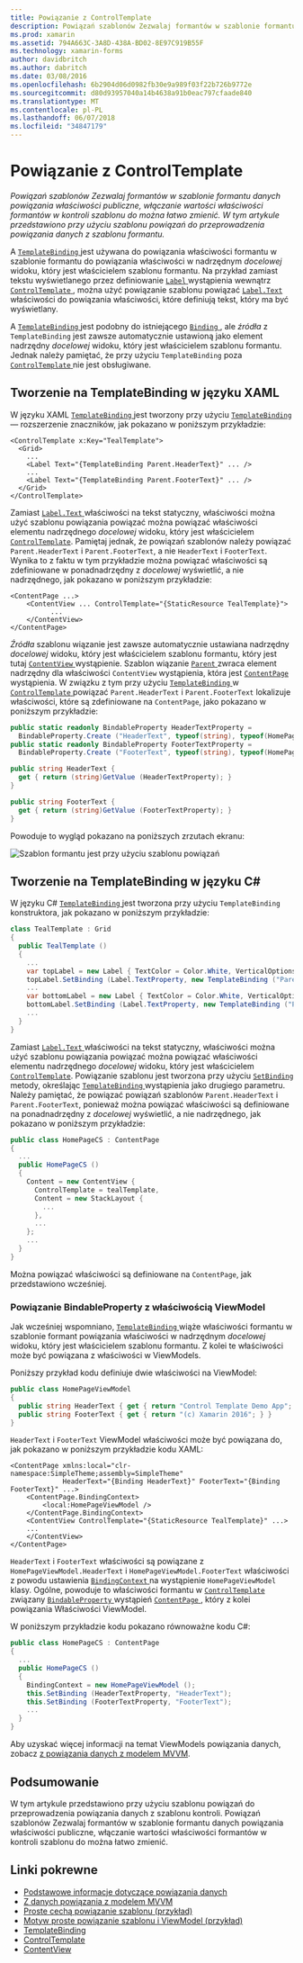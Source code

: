 ```yaml
---
title: Powiązanie z ControlTemplate
description: Powiązań szablonów Zezwalaj formantów w szablonie formantu danych powiązania właściwości publiczne, włączanie wartości właściwości formantów w kontroli szablonu do można łatwo zmienić. W tym artykule przedstawiono przy użyciu szablonu powiązań do przeprowadzenia powiązania danych z szablonu formantu.
ms.prod: xamarin
ms.assetid: 794A663C-3A8D-438A-BD02-8E97C919B55F
ms.technology: xamarin-forms
author: davidbritch
ms.author: dabritch
ms.date: 03/08/2016
ms.openlocfilehash: 6b2904d06d0982fb30e9a989f03f22b726b9772e
ms.sourcegitcommit: d80d93957040a14b4638a91b0eac797cfaade840
ms.translationtype: MT
ms.contentlocale: pl-PL
ms.lasthandoff: 06/07/2018
ms.locfileid: "34847179"
---
```

# <a name="binding-from-a-controltemplate"></a>Powiązanie z ControlTemplate

_Powiązań szablonów Zezwalaj formantów w szablonie formantu danych powiązania właściwości publiczne, włączanie wartości właściwości formantów w kontroli szablonu do można łatwo zmienić. W tym artykule przedstawiono przy użyciu szablonu powiązań do przeprowadzenia powiązania danych z szablonu formantu._

A [ `TemplateBinding` ](https://developer.xamarin.com/api/type/Xamarin.Forms.TemplateBinding/) jest używana do powiązania właściwości formantu w szablonie formantu do powiązania właściwości w nadrzędnym *docelowej* widoku, który jest właścicielem szablonu formantu. Na przykład zamiast tekstu wyświetlanego przez definiowanie [ `Label` ](https://developer.xamarin.com/api/type/Xamarin.Forms.Label/) wystąpienia wewnątrz [ `ControlTemplate` ](https://developer.xamarin.com/api/type/Xamarin.Forms.ControlTemplate/), można użyć powiązanie szablonu powiązać [ `Label.Text` ](https://developer.xamarin.com/api/property/Xamarin.Forms.Label.Text/) właściwości do powiązania właściwości, które definiują tekst, który ma być wyświetlany.

A [ `TemplateBinding` ](https://developer.xamarin.com/api/type/Xamarin.Forms.TemplateBinding/) jest podobny do istniejącego [ `Binding` ](https://developer.xamarin.com/api/type/Xamarin.Forms.Binding/), ale *źródła* z `TemplateBinding` jest zawsze automatycznie ustawioną jako element nadrzędny *docelowej* widoku, który jest właścicielem szablonu formantu. Jednak należy pamiętać, że przy użyciu `TemplateBinding` poza [ `ControlTemplate` ](https://developer.xamarin.com/api/type/Xamarin.Forms.ControlTemplate/) nie jest obsługiwane.

## <a name="creating-a-templatebinding-in-xaml"></a>Tworzenie na TemplateBinding w języku XAML

W języku XAML [ `TemplateBinding` ](https://developer.xamarin.com/api/type/Xamarin.Forms.TemplateBinding/) jest tworzony przy użyciu [ `TemplateBinding` ](https://developer.xamarin.com/api/type/Xamarin.Forms.Xaml.TemplateBindingExtension/) — rozszerzenie znaczników, jak pokazano w poniższym przykładzie:

```xaml
<ControlTemplate x:Key="TealTemplate">
  <Grid>
    ...
    <Label Text="{TemplateBinding Parent.HeaderText}" ... />
    ...
    <Label Text="{TemplateBinding Parent.FooterText}" ... />
  </Grid>
</ControlTemplate>
```

Zamiast [ `Label.Text` ](https://developer.xamarin.com/api/property/Xamarin.Forms.Label.Text/) właściwości na tekst statyczny, właściwości można użyć szablonu powiązania powiązać można powiązać właściwości elementu nadrzędnego *docelowej* widoku, który jest właścicielem [ `ControlTemplate`](https://developer.xamarin.com/api/type/Xamarin.Forms.ControlTemplate/). Pamiętaj jednak, że powiązań szablonów należy powiązać `Parent.HeaderText` i `Parent.FooterText`, a nie `HeaderText` i `FooterText`. Wynika to z faktu w tym przykładzie można powiązać właściwości są zdefiniowane w ponadnadrzędny z *docelowej* wyświetlić, a nie nadrzędnego, jak pokazano w poniższym przykładzie:

```xaml
<ContentPage ...>
    <ContentView ... ControlTemplate="{StaticResource TealTemplate}">
          ...
    </ContentView>
</ContentPage>
```

*Źródła* szablonu wiązanie jest zawsze automatycznie ustawiana nadrzędny *docelowej* widoku, który jest właścicielem szablonu formantu, który jest tutaj [ `ContentView` ](https://developer.xamarin.com/api/type/Xamarin.Forms.ContentView/) wystąpienie. Szablon wiązanie [ `Parent` ](https://developer.xamarin.com/api/property/Xamarin.Forms.Element.Parent/) zwraca element nadrzędny dla właściwości `ContentView` wystąpienia, która jest [ `ContentPage` ](https://developer.xamarin.com/api/type/Xamarin.Forms.ContentPage/) wystąpienia. W związku z tym przy użyciu [ `TemplateBinding` ](https://developer.xamarin.com/api/type/Xamarin.Forms.TemplateBinding/) w [ `ControlTemplate` ](https://developer.xamarin.com/api/type/Xamarin.Forms.ControlTemplate/) powiązać `Parent.HeaderText` i `Parent.FooterText` lokalizuje właściwości, które są zdefiniowane na `ContentPage`, jako pokazano w poniższym przykładzie:

```csharp
public static readonly BindableProperty HeaderTextProperty =
  BindableProperty.Create ("HeaderText", typeof(string), typeof(HomePage), "Control Template Demo App");
public static readonly BindableProperty FooterTextProperty =
  BindableProperty.Create ("FooterText", typeof(string), typeof(HomePage), "(c) Xamarin 2016");

public string HeaderText {
  get { return (string)GetValue (HeaderTextProperty); }
}

public string FooterText {
  get { return (string)GetValue (FooterTextProperty); }
}
```

Powoduje to wygląd pokazano na poniższych zrzutach ekranu:

![](template-binding-images/teal-theme.png "Szablon formantu jest przy użyciu szablonu powiązań")

## <a name="creating-a-templatebinding-in-c35"></a>Tworzenie na TemplateBinding w języku C&#35;

W języku C# [ `TemplateBinding` ](https://developer.xamarin.com/api/type/Xamarin.Forms.TemplateBinding/) jest tworzona przy użyciu `TemplateBinding` konstruktora, jak pokazano w poniższym przykładzie:

```csharp
class TealTemplate : Grid
{
  public TealTemplate ()
  {
    ...
    var topLabel = new Label { TextColor = Color.White, VerticalOptions = LayoutOptions.Center };
    topLabel.SetBinding (Label.TextProperty, new TemplateBinding ("Parent.HeaderText"));
    ...
    var bottomLabel = new Label { TextColor = Color.White, VerticalOptions = LayoutOptions.Center };
    bottomLabel.SetBinding (Label.TextProperty, new TemplateBinding ("Parent.FooterText"));
    ...
  }
}
```

Zamiast [ `Label.Text` ](https://developer.xamarin.com/api/property/Xamarin.Forms.Label.Text/) właściwości na tekst statyczny, właściwości można użyć szablonu powiązania powiązać można powiązać właściwości elementu nadrzędnego *docelowej* widoku, który jest właścicielem [ `ControlTemplate`](https://developer.xamarin.com/api/type/Xamarin.Forms.ControlTemplate/). Powiązanie szablonu jest tworzona przy użyciu [ `SetBinding` ](https://developer.xamarin.com/api/member/Xamarin.Forms.BindableObject.SetBinding/p/Xamarin.Forms.BindableProperty/Xamarin.Forms.BindingBase/) metody, określając [ `TemplateBinding` ](https://developer.xamarin.com/api/type/Xamarin.Forms.TemplateBinding/) wystąpienia jako drugiego parametru. Należy pamiętać, że powiązać powiązań szablonów `Parent.HeaderText` i `Parent.FooterText`, ponieważ można powiązać właściwości są definiowane na ponadnadrzędny z *docelowej* wyświetlić, a nie nadrzędnego, jak pokazano w poniższym przykładzie:

```csharp
public class HomePageCS : ContentPage
{
  ...
  public HomePageCS ()
  {
    Content = new ContentView {
      ControlTemplate = tealTemplate,
      Content = new StackLayout {
        ...
      },
      ...
    };
    ...
  }
}
```

Można powiązać właściwości są definiowane na `ContentPage`, jak przedstawiono wcześniej.

### <a name="binding-a-bindableproperty-to-a-viewmodel-property"></a>Powiązanie BindableProperty z właściwością ViewModel

Jak wcześniej wspomniano, [ `TemplateBinding` ](https://developer.xamarin.com/api/type/Xamarin.Forms.TemplateBinding/) wiąże właściwości formantu w szablonie formant powiązania właściwości w nadrzędnym *docelowej* widoku, który jest właścicielem szablonu formantu. Z kolei te właściwości może być powiązana z właściwości w ViewModels.

Poniższy przykład kodu definiuje dwie właściwości na ViewModel:

```csharp
public class HomePageViewModel
{
  public string HeaderText { get { return "Control Template Demo App"; } }
  public string FooterText { get { return "(c) Xamarin 2016"; } }
}
```

`HeaderText` i `FooterText` ViewModel właściwości może być powiązana do, jak pokazano w poniższym przykładzie kodu XAML:

```xaml
<ContentPage xmlns:local="clr-namespace:SimpleTheme;assembly=SimpleTheme"
             HeaderText="{Binding HeaderText}" FooterText="{Binding FooterText}" ...>
    <ContentPage.BindingContext>
        <local:HomePageViewModel />
    </ContentPage.BindingContext>
    <ContentView ControlTemplate="{StaticResource TealTemplate}" ...>
    ...
    </ContentView>
</ContentPage>
```

`HeaderText` i `FooterText` właściwości są powiązane z `HomePageViewModel.HeaderText` i `HomePageViewModel.FooterText` właściwości z powodu ustawienia [ `BindingContext` ](https://developer.xamarin.com/api/property/Xamarin.Forms.BindableObject.BindingContext/) na wystąpienie `HomePageViewModel` klasy. Ogólne, powoduje to właściwości formantu w [ `ControlTemplate` ](https://developer.xamarin.com/api/type/Xamarin.Forms.ControlTemplate/) związany [ `BindableProperty` ](https://developer.xamarin.com/api/type/Xamarin.Forms.BindableProperty/) wystąpień [ `ContentPage` ](https://developer.xamarin.com/api/type/Xamarin.Forms.ContentPage/), który z kolei powiązania Właściwości ViewModel.

W poniższym przykładzie kodu pokazano równoważne kodu C#:

```csharp
public class HomePageCS : ContentPage
{
  ...
  public HomePageCS ()
  {
    BindingContext = new HomePageViewModel ();
    this.SetBinding (HeaderTextProperty, "HeaderText");
    this.SetBinding (FooterTextProperty, "FooterText");
    ...
  }
}
```

Aby uzyskać więcej informacji na temat ViewModels powiązania danych, zobacz [z powiązania danych z modelem MVVM](~/xamarin-forms/xaml/xaml-basics/data-bindings-to-mvvm.md).

## <a name="summary"></a>Podsumowanie

W tym artykule przedstawiono przy użyciu szablonu powiązań do przeprowadzenia powiązania danych z szablonu kontroli. Powiązań szablonów Zezwalaj formantów w szablonie formantu danych powiązania właściwości publiczne, włączanie wartości właściwości formantów w kontroli szablonu do można łatwo zmienić.



## <a name="related-links"></a>Linki pokrewne

- [Podstawowe informacje dotyczące powiązania danych](~/xamarin-forms/xaml/xaml-basics/data-binding-basics.md)
- [Z danych powiązania z modelem MVVM](~/xamarin-forms/xaml/xaml-basics/data-bindings-to-mvvm.md)
- [Proste cechą powiązanie szablonu (przykład)](https://developer.xamarin.com/samples/xamarin-forms/templates/controltemplates/simplethemewithtemplatebinding/)
- [Motyw proste powiązanie szablonu i ViewModel (przykład)](https://developer.xamarin.com/samples/xamarin-forms/templates/controltemplates/simplethemewithtemplatebindingandviewmodel/)
- [TemplateBinding](https://developer.xamarin.com/api/type/Xamarin.Forms.TemplateBinding/)
- [ControlTemplate](https://developer.xamarin.com/api/type/Xamarin.Forms.ControlTemplate/)
- [ContentView](https://developer.xamarin.com/api/type/Xamarin.Forms.ContentView/)
